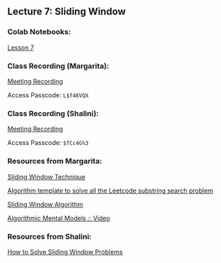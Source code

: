 ## Lecture 7: Sliding Window

### Colab Notebooks:
[Lesson 7](https://colab.research.google.com/drive/1jrAOfclWdhuPusk8L-4z4qUsb6gt22wX?usp=sharing)

### Class Recording (Margarita):
[Meeting Recording](https://us02web.zoom.us/rec/share/TKlISghEzHNGvyzdo0ndkhPpF-68U9ycEfjtercelxQN6lxIylPy_yYXyCQVbnl4.dfvSkUO9wDdRCFhR)

Access Passcode: `L$f46VQX`

### Class Recording (Shalini):
[Meeting Recording](https://bit.ly/37VqYm7)

Access Passcode: `$fCc4G%3`

### Resources from Margarita:
[Sliding Window Technique](https://zengruiwang.medium.com/sliding-window-technique-360d840d5740)

[Algorithm template to solve all the Leetcode substring search problem](https://leetcode.com/problems/find-all-anagrams-in-a-string/discuss/92007/sliding-window-algorithm-template-to-solve-all-the-leetcode-substring-search-problem)

[Sliding Window Algorithm](https://medium.com/algorithms-and-leetcode/magic-solution-to-leetcode-problems-sliding-window-algorithm-891e3d60bf89)

[Algorithmic Mental Models :: Video](https://www.youtube.com/watch?v=MK-NZ4hN7rs)

### Resources from Shalini:
[How to Solve Sliding Window Problems](https://medium.com/outco/how-to-solve-sliding-window-problems-28d67601a66#:~:text=Sliding%20Window%20problems%20are%20a,solving%20tabulation%20or%20memoization%20problems.)